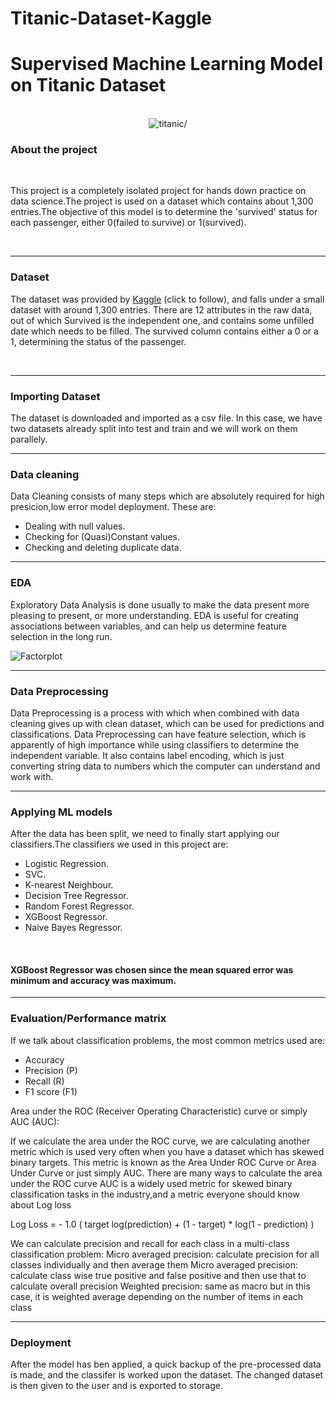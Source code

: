 # Titanic-Dataset-Kaggle
<h1>Supervised Machine Learning Model on Titanic Dataset</h1>
<br>
<div align=center>
  <img src="https://i.imgur.com/676V8TM.jpg" alt=titanic/>
</div>
<h3>About the project</h3>
<br>
<p> This project is a completely isolated project for hands down practice on data science.The project is used on a dataset which contains about 1,300 entries.The objective of this model is to determine the 'survived' status for each passenger, either 0(failed to survive) or 1(survived).</p>
<br>
<hr size="3" nospace>
<h3>Dataset</h3>
<p>The dataset was provided by <a href="https://www.kaggle.com/datasets/hesh97/titanicdataset-traincsv">Kaggle</a> (click to follow), and falls under a small dataset with around 1,300 entries. There are 12 attributes in the raw data, out of which Survived is the independent one, and contains some unfilled date which needs to be filled. The survived column contains either a 0 or a 1, determining the status of the passenger.</p>
<br>
<hr size="3" nospace>
<h3>Importing Dataset</h3>
<p>The dataset is downloaded and imported as a csv file. In this case, we have two datasets already split into test and train and we will work on them parallely.</p>
<hr size="3" nospace>
<h3>Data cleaning</h3>
<p>Data Cleaning consists of many steps which are absolutely required for high presicion,low error model deployment. 
These are:</p>
<ul>
 <li>Dealing with null values.</li>
 <li>Checking for (Quasi)Constant values.</li>
 <li>Checking and deleting duplicate data.</li>
</ul>
<hr size="3" nospace>
<h3>EDA</h3>
<p>Exploratory Data Analysis is done usually to make the data present more pleasing to present, or more understanding. EDA is useful for creating associations between variables, and can help us determine feature selection in the long run.</p>
<img src="https://i.imgur.com/yQmqiE6.png" alt="Factorplot"/>
<hr size="3" nospace>
<h3>Data Preprocessing</h3>
<p>Data Preprocessing is a process with which when combined with data cleaning gives up with clean dataset, which can be used for predictions and classifications. Data Preprocessing can have feature selection, which is apparently of high importance while using classifiers to determine the independent variable. It also contains label encoding, which is just converting string data to numbers which the computer can understand and work with.</p>
<hr size="3" nospace>
<h3>Applying ML models</h3>
<p>After the data has been split, we need to finally start applying our classifiers.The classifiers we used in this project are:</p>
<ul>
  <li>Logistic Regression.</li>
  <li>SVC.</li>
  <li>K-nearest Neighbour.</li>
  <li>Decision Tree Regressor.</li>
  <li>Random Forest Regressor.</li>
  <li>XGBoost Regressor.</li>
  <li>Naive Bayes Regressor.</li>
</ul>
<br>
<h4>XGBoost Regressor was chosen since the mean squared error was minimum and accuracy was maximum.</h4>
<hr size="3" nospace>
<h3>Evaluation/Performance matrix</h3>
<p>If we talk about classification problems, the most common metrics used are:
<ul>
  <li>Accuracy</li>
  <li>Precision (P)</li>
  <li>Recall (R)</li>
  <li>F1 score (F1)</li>
</ul>
Area under the ROC (Receiver Operating Characteristic) curve or simply AUC (AUC):

If we calculate the area under the ROC curve, we are calculating another metric which is used very often when you have a dataset which has skewed binary targets. This metric is known as the Area Under ROC Curve or Area Under Curve or just simply AUC. There are many ways to calculate the area under the ROC curve
AUC is a widely used metric for skewed binary classification tasks in the industry,and a metric everyone should know about
Log loss

Log Loss = - 1.0 ( target log(prediction) + (1 - target) * log(1 - prediction) )

We can calculate precision and recall for each class in a multi-class classification problem:
Micro averaged precision: calculate precision for all classes individually and then average them
Micro averaged precision: calculate class wise true positive and false positive and then use that to calculate overall precision
Weighted precision: same as macro but in this case, it is weighted average depending on the number of items in each class
</p>
<hr size="3" nospace>
<h3>Deployment</h3>
<p>After the model has ben applied, a quick backup of the pre-processed data is made, and the classifer is worked upon the dataset. The changed dataset is then given to the user and is exported to storage.</p>
